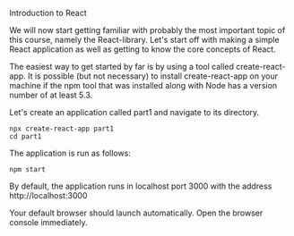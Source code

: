 Introduction to React

We will now start getting familiar with probably the most important topic of this course, namely the React-library. Let's start off with making a simple React application as well as getting to know the core concepts of React.

The easiest way to get started by far is by using a tool called create-react-app. It is possible (but not necessary) to install create-react-app on your machine if the npm tool that was installed along with Node has a version number of at least 5.3.

Let's create an application called part1 and navigate to its directory.

```
npx create-react-app part1
cd part1
```
The application is run as follows:
```
npm start
```
By default, the application runs in localhost port 3000 with the address http://localhost:3000

Your default browser should launch automatically. Open the browser console immediately. 
